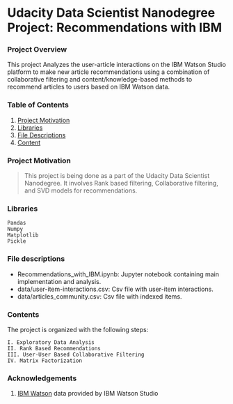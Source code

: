 # Udacity Data Scientist Nanodegree Project: Recommendations with IBM

### Project Overview

This project Analyzes the user-article interactions on the IBM Watson Studio platform to make new article recommendations using a combination of collaborative filtering and content/knowledge-based methods to recommend articles to users based on IBM Watson data.

### Table of Contents

1. [Project Motivation](#project-motivation)
2. [Libraries](#libraries)
3. [File Descriptions](#files)
4. [Content](#contents)

### Project Motivation
>This project is being done as a part of the Udacity Data Scientist Nanodegree. It involves Rank based filtering, Collaborative filtering, and SVD models for recommendations.

### Libraries <a name="libraries"></a>

    Pandas
    Numpy
    Matplotlib
    Pickle

### File descriptions <a name="files"></a>

* Recommendations_with_IBM.ipynb: Jupyter notebook containing main implementation and analysis.
* data/user-item-interactions.csv: Csv file with user-item interactions.
* data/articles_community.csv: Csv file with indexed items.


### Contents <a name="contents"></a>

The project is organized with the following steps:

    I. Exploratory Data Analysis
    II. Rank Based Recommendations
    III. User-User Based Collaborative Filtering
    IV. Matrix Factorization

### Acknowledgements 
1. [IBM Watson](https://www.ibm.com/watson) data provided by IBM Watson Studio
